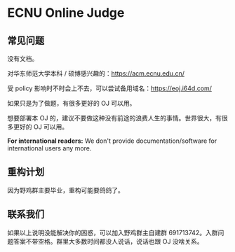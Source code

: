 # ECNU Online Judge

## 常见问题

没有文档。

对华东师范大学本科 / 硕博感兴趣的：https://acm.ecnu.edu.cn/

受 policy 影响时不时会上不去，可以尝试备用域名：https://eoj.i64d.com/

如果只是为了做题，有很多更好的 OJ 可以用。

想要部署本 OJ 的，建议不要做这种没有前途的浪费人生的事情。世界很大，有很多更好的 OJ 可以用。

**For international readers:** We don't provide documentation/software for international users any more.

## 重构计划

因为野鸡群主要毕业，重构可能要鸽鸽了。

## 联系我们

如果以上说明没能解决你的困惑，可以加入野鸡群主自建群 691713742。入群问题答案不带空格。群里大多数时间都没人说话，说话也跟 OJ 没啥关系。
